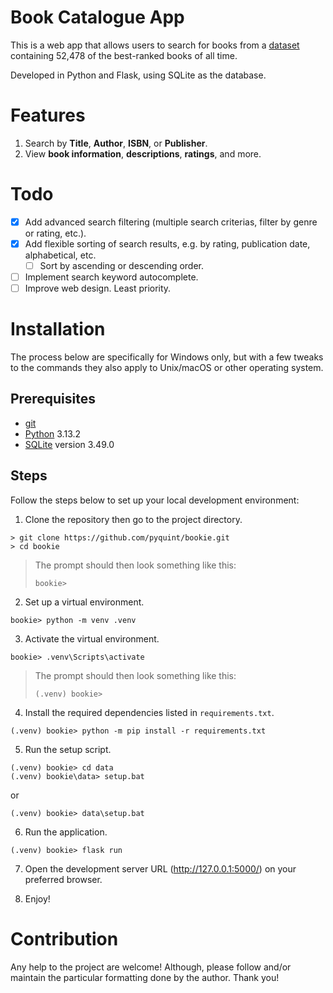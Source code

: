 # Book Catalogue App
This is a web app that allows users to search for books from a [dataset](https://www.kaggle.com/datasets/pooriamst/best-books-ever-dataset) containing 52,478 of the best-ranked books of all time.

Developed in Python and Flask, using SQLite as the database.

# Features
1. Search by **Title**, **Author**, **ISBN**, or **Publisher**.
2. View **book information**, **descriptions**, **ratings**, and more.

# Todo
- [x] Add advanced search filtering (multiple search criterias, filter by genre or rating, etc.).
- [x] Add flexible sorting of search results, e.g. by rating, publication date, alphabetical, etc.
  - [ ] Sort by ascending or descending order.
- [ ] Implement search keyword autocomplete.
- [ ] Improve web design. Least priority.

# Installation
The process below are specifically for Windows only, but with a few tweaks to the commands they also apply to Unix/macOS or other operating system.

## Prerequisites
- [git](https://git-scm.com/)
- [Python](https://www.python.org/) 3.13.2
- [SQLite](https://www.sqlite.org/) version 3.49.0

## Steps
Follow the steps below to set up your local development environment:

1. Clone the repository then go to the project directory.
```
> git clone https://github.com/pyquint/bookie.git
> cd bookie
```

> The prompt should then look something like this:
> ```
> bookie>
> ```

2. Set up a virtual environment.

```
bookie> python -m venv .venv
```

3. Activate the virtual environment.
```
bookie> .venv\Scripts\activate
```

> The prompt should then look something like this:
> ```
> (.venv) bookie>
> ```

4. Install the required dependencies listed in `requirements.txt`.

```
(.venv) bookie> python -m pip install -r requirements.txt
```

5. Run the setup script.

```
(.venv) bookie> cd data
(.venv) bookie\data> setup.bat
```
or

```
(.venv) bookie> data\setup.bat
```

6. Run the application.
```
(.venv) bookie> flask run
```

7. Open the development server URL (http://127.0.0.1:5000/) on your preferred browser.

8. Enjoy!

# Contribution
Any help to the project are welcome! Although, please follow and/or maintain the particular formatting done by the author. Thank you!
